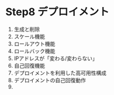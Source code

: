 # Step8 デプロイメント

1. 生成と削除
2. スケール機能
3. ロールアウト機能
4. ロールバック機能
5. IPアドレスが「変わる/変わらない」
6. 自己回復機能
7. デプロイメントを利用した高可用性構成
8. デプロイメントの自己回復動作
9. 

